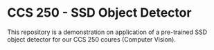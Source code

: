 # CCS 250 - SSD Object Detector

This repository is a demonstration on application of a pre-trained SSD object detector for our CCS 250 coures (Computer Vision).
